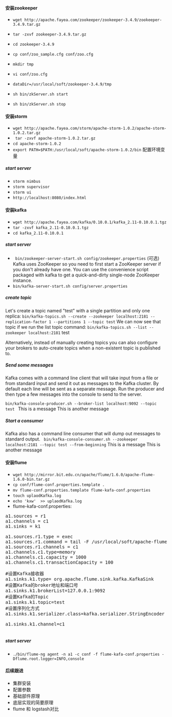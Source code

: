 #### 安装zookeeper
+ `wget http://apache.fayea.com/zookeeper/zookeeper-3.4.9/zookeeper-3.4.9.tar.gz`
+ `tar -zxvf zookeeper-3.4.9.tar.gz`
+ `cd zookeeper-3.4.9`
+ `cp conf/zoo_sample.cfg conf/zoo.cfg`
+ `mkdir tmp`
+ `vi conf/zoo.cfg`
+ `dataDir=/usr/local/soft/zookeeper-3.4.9/tmp`
+ `sh bin/zkServer.sh start`

+ `sh bin/zkServer.sh stop`


#### 安装storm
+ `wget http://apache.fayea.com/storm/apache-storm-1.0.2/apache-storm-1.0.2.tar.gz`
+ ` tar -zxvf apache-storm-1.0.2.tar.gz`
+ `cd apache-storm-1.0.2`
+ `export PATH=$PATH:/usr/local/soft/apache-storm-1.0.2/bin` 配置环境变量

##### start server
+ `storm nimbus`
+ `storm supervisor`
+ `storm ui`
+ `http://localhost:8080/index.html`






#### 安装kafka
+ `wget http://apache.fayea.com/kafka/0.10.0.1/kafka_2.11-0.10.0.1.tgz`
+ `tar -zxvf kafka_2.11-0.10.0.1.tgz`
+ `cd kafka_2.11-0.10.0.1`
##### start server
+ ` bin/zookeeper-server-start.sh config/zookeeper.properties` 
(可选) Kafka uses ZooKeeper so you need to first start a ZooKeeper server if you don't already have one. You can use the convenience script packaged with kafka to get a quick-and-dirty single-node ZooKeeper instance.
+ `bin/kafka-server-start.sh config/server.properties`
##### create topic
Let's create a topic named "test" with a single partition and only one replica:
`bin/kafka-topics.sh --create --zookeeper localhost:2181 --replication-factor 1 --partitions 1 --topic test`
We can now see that topic if we run the list topic command:
`bin/kafka-topics.sh --list --zookeeper localhost:2181`
test

Alternatively, instead of manually creating topics you can also configure your brokers to auto-create topics when a non-existent topic is published to.

##### Send some messages
Kafka comes with a command line client that will take input from a file or from standard input and send it out as messages to the Kafka cluster. By default each line will be sent as a separate message.
Run the producer and then type a few messages into the console to send to the server.

`bin/kafka-console-producer.sh --broker-list localhost:9092 --topic test `
This is a message
This is another message

##### Start a consumer
Kafka also has a command line consumer that will dump out messages to standard output.
` bin/kafka-console-consumer.sh --zookeeper localhost:2181 --topic test --from-beginning`
This is a message
This is another message


#### 安装flume
+ `wget http://mirror.bit.edu.cn/apache/flume/1.6.0/apache-flume-1.6.0-bin.tar.gz`
+ `cp conf/flume-conf.properties.template .`
+ `mv flume-conf.properties.template flume-kafa-conf.properties`
+ `touch uplaodKafka.log`
+ `echo 'kxw'  >> uplaodKafka.log`
+ flume-kafa-conf.properties:

<pre>
a1.sources = r1
a1.channels = c1
a1.sinks = k1

a1.sources.r1.type = exec
a1.sources.r1.command = tail -F /usr/local/soft/apache-flume-1.6.0-bin/uplaodKafka.log
a1.sources.r1.channels = c1
a1.channels.c1.type=memory
a1.channels.c1.capacity = 1000
a1.channels.c1.transactionCapacity = 100

#设置Kafka接收器
a1.sinks.k1.type= org.apache.flume.sink.kafka.KafkaSink
#设置Kafka的broker地址和端口号
a1.sinks.k1.brokerList=127.0.0.1:9092
#设置Kafka的Topic
a1.sinks.k1.topic=test
#设置序列化方式
a1.sinks.k1.serializer.class=kafka.serializer.StringEncoder

a1.sinks.k1.channel=c1

</pre>

##### start server
+ `./bin/flume-ng agent -n a1 -c conf -f flume-kafa-conf.properties -Dflume.root.logger=INFO,console`


#### 后续跟进
+ 集群安装
+ 配置参数
+ 基础部件原理
+ 底层实现的简要原理
+ flume 和 logstash对比

